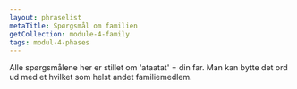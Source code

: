 ```yaml
---
layout: phraselist
metaTitle: Spørgsmål om familien
getCollection: module-4-family
tags: modul-4-phases
---
```

Alle spørgsmålene her er stillet om 'ataatat' = din far. Man kan bytte det ord ud med et hvilket som helst andet familiemedlem.